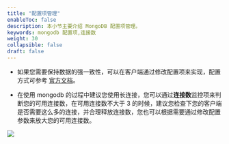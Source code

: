 ```yaml
---
title: "配置项管理"
enableToc: false
description: 本小节主要介绍 MongoDB 配置项管理。 
keywords: mongodb 配置项,连接数 
weight: 30
collapsible: false
draft: false
---
```


- 如果您需要保持数据的强一致性，可以在客户端通过修改配置项来实现，配置方式可参考 [官方文档](https://docs.mongodb.com/manual/core/replica-set-write-concern/)。

- 在使用 mongodb 的过程中建议您使用长连接，您可以通过**连接数**监控项来判断您的可用连接数，在可用连接数不大于 3 的时候，建议您检查下您的客户端是否需要这么多的连接，并合理释放连接数，您也可以根据需要通过修改配置参数来放大您的可用连接数。

![](../../_images/add_connections.png)